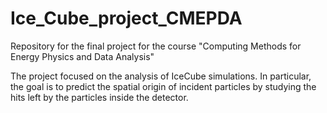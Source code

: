 # Ice_Cube_project_CMEPDA
Repository for the final project for the course "Computing Methods for Energy Physics and Data Analysis"

The project focused on the analysis of IceCube simulations. In particular, the goal is to predict the spatial origin of incident particles by studying the hits left by the particles inside the detector. 
